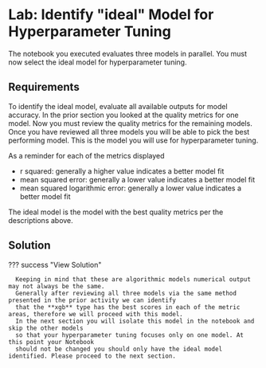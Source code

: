 # Lab: Identify "ideal" Model for Hyperparameter Tuning
The notebook you executed evaluates three models in parallel. 
You must now select the ideal model for hyperparameter tuning. 

## Requirements 
To identify the ideal model, evaluate all available outputs for model accuracy. 
In the prior section you looked at the quality metrics for one model.
Now you must review the quality metrics for the remaining models.
Once you have reviewed all three models you will be able to pick the 
best performing model. This is the model you will use for hyperparameter tuning. 

As a reminder for each of the metrics displayed

- r squared: generally a higher value indicates a better model fit
- mean squared error: generally a lower value indicates a better model fit
- mean squared logarithmic error: generally a lower value indicates a better model fit

The ideal model is the model with the best quality metrics
per the descriptions above. 

## Solution

??? success "View Solution"

      Keeping in mind that these are algorithmic models numerical output may not always be the same.
      Generally after reviewing all three models via the same method presented in the prior activity we can identify 
      that the **xgb** type has the best scores in each of the metric areas, therefore we will proceed with this model. 
      In the next section you will isolate this model in the notebook and skip the other models
      so that your hyperparameter tuning focuses only on one model. At this point your Notebook 
      should not be changed you should only have the ideal model identified. Please proceed to the next section. 
